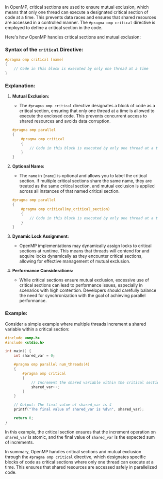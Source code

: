 In OpenMP, critical sections are used to ensure mutual exclusion, which means that only one thread can execute a designated critical section of code at a time. This prevents data races and ensures that shared resources are accessed in a controlled manner. The `#pragma omp critical` directive is employed to define a critical section in the code.

Here's how OpenMP handles critical sections and mutual exclusion:

### Syntax of the `critical` Directive:

```c
#pragma omp critical [name]
{
    // Code in this block is executed by only one thread at a time
}
```

### Explanation:

1. **Mutual Exclusion:**
   - The `#pragma omp critical` directive designates a block of code as a critical section, ensuring that only one thread at a time is allowed to execute the enclosed code. This prevents concurrent access to shared resources and avoids data corruption.

   ```c
   #pragma omp parallel
   {
       #pragma omp critical
       {
           // Code in this block is executed by only one thread at a time
       }
   }
   ```

2. **Optional Name:**
   - The `name` in `[name]` is optional and allows you to label the critical section. If multiple critical sections share the same name, they are treated as the same critical section, and mutual exclusion is applied across all instances of that named critical section.

   ```c
   #pragma omp parallel
   {
       #pragma omp critical(my_critical_section)
       {
           // Code in this block is executed by only one thread at a time
       }
   }
   ```

3. **Dynamic Lock Assignment:**
   - OpenMP implementations may dynamically assign locks to critical sections at runtime. This means that threads will contend for and acquire locks dynamically as they encounter critical sections, allowing for effective management of mutual exclusion.

4. **Performance Considerations:**
   - While critical sections ensure mutual exclusion, excessive use of critical sections can lead to performance issues, especially in scenarios with high contention. Developers should carefully balance the need for synchronization with the goal of achieving parallel performance.

### Example:

Consider a simple example where multiple threads increment a shared variable within a critical section:

```c
#include <omp.h>
#include <stdio.h>

int main() {
    int shared_var = 0;

    #pragma omp parallel num_threads(4)
    {
        #pragma omp critical
        {
            // Increment the shared variable within the critical section
            shared_var++;
        }
    }

    // Output: The final value of shared_var is 4
    printf("The final value of shared_var is %d\n", shared_var);

    return 0;
}
```

In this example, the critical section ensures that the increment operation on `shared_var` is atomic, and the final value of `shared_var` is the expected sum of increments.

In summary, OpenMP handles critical sections and mutual exclusion through the `#pragma omp critical` directive, which designates specific blocks of code as critical sections where only one thread can execute at a time. This ensures that shared resources are accessed safely in parallelized code.
